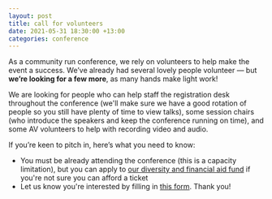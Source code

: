 ```yaml
---
layout: post
title: call for volunteers
date: 2021-05-31 18:30:00 +13:00
categories: conference
---
```


As a community run conference, we rely on volunteers to help make the event a success. We’ve already had several lovely people volunteer — but **we’re looking for a few more**, as many hands make light work!

We are looking for people who can help staff the registration desk throughout the conference (we'll make sure we have a good rotation of people so you still have plenty of time to view talks), some session chairs (who introduce the speakers and keep the conference running on time), and some AV volunteers to help with recording video and audio.

If you’re keen to pitch in, here’s what you need to know:

- You must be already attending the conference (this is a capacity limitation), but you can apply to [our diversity and financial aid fund](/diversity-and-financial-aid-fund) if you're not sure you can afford a ticket
- Let us know you're interested by filling in [this form](https://forms.gle/rTEGrybqQuH8NyXX8). Thank you!
